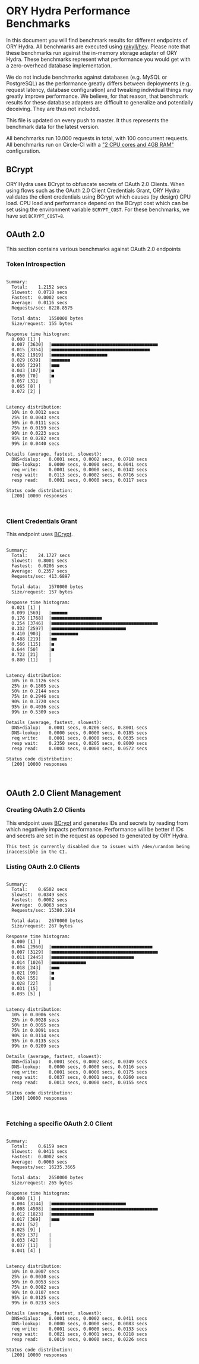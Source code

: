 # ORY Hydra Performance Benchmarks

In this document you will find benchmark results for different endpoints of ORY Hydra. All benchmarks are executed
using [rakyll/hey](https://github.com/rakyll/hey). Please note that these benchmarks run against the in-memory storage
adapter of ORY Hydra. These benchmarks represent what performance you would get with a zero-overhead database implementation.

We do not include benchmarks against databases (e.g. MySQL or PostgreSQL) as the performance greatly differs between
deployments (e.g. request latency, database configuration) and tweaking individual things may greatly improve performance.
We believe, for that reason, that benchmark results for these database adapters are difficult to generalize and potentially
deceiving. They are thus not included.

This file is updated on every push to master. It thus represents the benchmark data for the latest version.

All benchmarks run 10.000 requests in total, with 100 concurrent requests. All benchmarks run on Circle-CI with a
["2 CPU cores and 4GB RAM"](https://support.circleci.com/hc/en-us/articles/360000489307-Why-do-my-tests-take-longer-to-run-on-CircleCI-than-locally-)
configuration.

## BCrypt

ORY Hydra uses BCrypt to obfuscate secrets of OAuth 2.0 Clients. When using flows such as the OAuth 2.0 Client Credentials
Grant, ORY Hydra validates the client credentials using BCrypt which causes (by design) CPU load. CPU load and performance
depend on the BCrypt cost which can be set using the environment variable `BCRYPT_COST`. For these benchmarks,
we have set `BCRYPT_COST=8`.

## OAuth 2.0

This section contains various benchmarks against OAuth 2.0 endpoints

### Token Introspection

```

Summary:
  Total:	1.2152 secs
  Slowest:	0.0718 secs
  Fastest:	0.0002 secs
  Average:	0.0116 secs
  Requests/sec:	8228.8575
  
  Total data:	1550000 bytes
  Size/request:	155 bytes

Response time histogram:
  0.000 [1]	|
  0.007 [3630]	|■■■■■■■■■■■■■■■■■■■■■■■■■■■■■■■■■■■■■■■■
  0.015 [3354]	|■■■■■■■■■■■■■■■■■■■■■■■■■■■■■■■■■■■■■
  0.022 [1919]	|■■■■■■■■■■■■■■■■■■■■■
  0.029 [639]	|■■■■■■■
  0.036 [239]	|■■■
  0.043 [107]	|■
  0.050 [70]	|■
  0.057 [31]	|
  0.065 [8]	|
  0.072 [2]	|


Latency distribution:
  10% in 0.0012 secs
  25% in 0.0043 secs
  50% in 0.0111 secs
  75% in 0.0159 secs
  90% in 0.0223 secs
  95% in 0.0282 secs
  99% in 0.0440 secs

Details (average, fastest, slowest):
  DNS+dialup:	0.0001 secs, 0.0002 secs, 0.0718 secs
  DNS-lookup:	0.0000 secs, 0.0000 secs, 0.0041 secs
  req write:	0.0001 secs, 0.0000 secs, 0.0142 secs
  resp wait:	0.0113 secs, 0.0002 secs, 0.0716 secs
  resp read:	0.0001 secs, 0.0000 secs, 0.0117 secs

Status code distribution:
  [200]	10000 responses



```

### Client Credentials Grant

This endpoint uses [BCrypt](#bcrypt).

```

Summary:
  Total:	24.1727 secs
  Slowest:	0.8001 secs
  Fastest:	0.0206 secs
  Average:	0.2357 secs
  Requests/sec:	413.6897
  
  Total data:	1570000 bytes
  Size/request:	157 bytes

Response time histogram:
  0.021 [1]	|
  0.099 [569]	|■■■■■■
  0.176 [1768]	|■■■■■■■■■■■■■■■■■■■
  0.254 [3746]	|■■■■■■■■■■■■■■■■■■■■■■■■■■■■■■■■■■■■■■■■
  0.332 [2597]	|■■■■■■■■■■■■■■■■■■■■■■■■■■■■
  0.410 [903]	|■■■■■■■■■■
  0.488 [219]	|■■
  0.566 [115]	|■
  0.644 [50]	|■
  0.722 [21]	|
  0.800 [11]	|


Latency distribution:
  10% in 0.1126 secs
  25% in 0.1805 secs
  50% in 0.2144 secs
  75% in 0.2946 secs
  90% in 0.3720 secs
  95% in 0.4036 secs
  99% in 0.5309 secs

Details (average, fastest, slowest):
  DNS+dialup:	0.0001 secs, 0.0206 secs, 0.8001 secs
  DNS-lookup:	0.0000 secs, 0.0000 secs, 0.0185 secs
  req write:	0.0001 secs, 0.0000 secs, 0.0635 secs
  resp wait:	0.2350 secs, 0.0205 secs, 0.8000 secs
  resp read:	0.0003 secs, 0.0000 secs, 0.0572 secs

Status code distribution:
  [200]	10000 responses



```

## OAuth 2.0 Client Management

### Creating OAuth 2.0 Clients

This endpoint uses [BCrypt](#bcrypt) and generates IDs and secrets by reading from  which negatively impacts
performance. Performance will be better if IDs and secrets are set in the request as opposed to generated by ORY Hydra.

```
This test is currently disabled due to issues with /dev/urandom being inaccessible in the CI.
```

### Listing OAuth 2.0 Clients

```

Summary:
  Total:	0.6502 secs
  Slowest:	0.0349 secs
  Fastest:	0.0002 secs
  Average:	0.0063 secs
  Requests/sec:	15380.1914
  
  Total data:	2670000 bytes
  Size/request:	267 bytes

Response time histogram:
  0.000 [1]	|
  0.004 [2960]	|■■■■■■■■■■■■■■■■■■■■■■■■■■■■■■■■■■■■■■
  0.007 [3129]	|■■■■■■■■■■■■■■■■■■■■■■■■■■■■■■■■■■■■■■■■
  0.011 [2445]	|■■■■■■■■■■■■■■■■■■■■■■■■■■■■■■■
  0.014 [1026]	|■■■■■■■■■■■■■
  0.018 [243]	|■■■
  0.021 [99]	|■
  0.024 [55]	|■
  0.028 [22]	|
  0.031 [15]	|
  0.035 [5]	|


Latency distribution:
  10% in 0.0006 secs
  25% in 0.0028 secs
  50% in 0.0055 secs
  75% in 0.0091 secs
  90% in 0.0114 secs
  95% in 0.0135 secs
  99% in 0.0209 secs

Details (average, fastest, slowest):
  DNS+dialup:	0.0001 secs, 0.0002 secs, 0.0349 secs
  DNS-lookup:	0.0000 secs, 0.0000 secs, 0.0116 secs
  req write:	0.0001 secs, 0.0000 secs, 0.0175 secs
  resp wait:	0.0037 secs, 0.0001 secs, 0.0260 secs
  resp read:	0.0013 secs, 0.0000 secs, 0.0155 secs

Status code distribution:
  [200]	10000 responses



```

### Fetching a specific OAuth 2.0 Client

```

Summary:
  Total:	0.6159 secs
  Slowest:	0.0411 secs
  Fastest:	0.0002 secs
  Average:	0.0060 secs
  Requests/sec:	16235.3665
  
  Total data:	2650000 bytes
  Size/request:	265 bytes

Response time histogram:
  0.000 [1]	|
  0.004 [3144]	|■■■■■■■■■■■■■■■■■■■■■■■■■■■■
  0.008 [4508]	|■■■■■■■■■■■■■■■■■■■■■■■■■■■■■■■■■■■■■■■■
  0.012 [1823]	|■■■■■■■■■■■■■■■■
  0.017 [369]	|■■■
  0.021 [52]	|
  0.025 [9]	|
  0.029 [37]	|
  0.033 [42]	|
  0.037 [11]	|
  0.041 [4]	|


Latency distribution:
  10% in 0.0007 secs
  25% in 0.0030 secs
  50% in 0.0053 secs
  75% in 0.0082 secs
  90% in 0.0107 secs
  95% in 0.0125 secs
  99% in 0.0233 secs

Details (average, fastest, slowest):
  DNS+dialup:	0.0001 secs, 0.0002 secs, 0.0411 secs
  DNS-lookup:	0.0000 secs, 0.0000 secs, 0.0083 secs
  req write:	0.0001 secs, 0.0000 secs, 0.0133 secs
  resp wait:	0.0021 secs, 0.0001 secs, 0.0218 secs
  resp read:	0.0019 secs, 0.0000 secs, 0.0226 secs

Status code distribution:
  [200]	10000 responses



```
